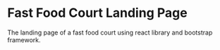 # Fast Food Court Landing Page
The landing page of a fast food court using react library and bootstrap framework.
